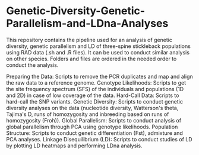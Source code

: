 # Genetic-Diversity-Genetic-Parallelism-and-LDna-Analyses

This repository contains the pipeline used for an analysis of genetic diversity, genetic parallelism and LD of three-spine stickleback populations using RAD data (.sh and .R files). It can be used to conduct similar analysis on other species. Folders and files are ordered in the needed order to conduct the analysis.

Preparing the Data: Scripts to remove the PCR duplicates and map and align the raw data to a reference genome.
Genotype Likelihoods: Scripts to get the site frequency spectrum (SFS) of the individuals and populations (1D and 2D) in case of low coverage of the data.
Hard-Call Data: Scripts to hard-call the SNP variants.
Genetic Diversity: Scripts to conduct genetic diversity analyses on the data (nucleotide diversity, Watterson's theta, Tajima's D, runs of homozygosity and inbreeding based on runs of homozygosity (Froh)).
Global Parallelism: Scripts to conduct analysis of global parallelism through PCA using genotype likelihoods.
Population Structure: Scripts to conduct genetic differentiation (Fst), admixture and PCA analyses.
Linkage Disequilibrium (LD): Scripts to conduct studies of LD by plotting LD heatmaps and performing LDna analysis.
